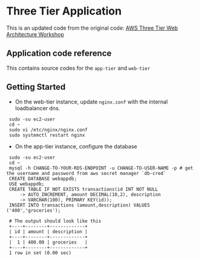 # Three Tier Application

This is an updated code from the original code: [AWS Three Tier Web Architecture Workshop](https://github.com/aws-samples/aws-three-tier-web-architecture-workshop/tree/main)


## Application code reference
This contains source codes for the `app-tier` and `web-tier`

## Getting Started
- On the web-tier instance, update `nginx.conf` with the internal loadbalancer dns.
``` 
 sudo -su ec2-user
 cd ~
 sudo vi /etc/nginx/nginx.conf
 sudo systemctl restart nginx
 ```

- On the app-tier instance, configure the database
```
 sudo -su ec2-user
 cd ~
 mysql -h CHANGE-TO-YOUR-RDS-ENDPOINT -u CHANGE-TO-USER-NAME -p # get the username and password from aws secret manager `db-cred`
 CREATE DATABASE webappdb;
 USE webappdb;
 CREATE TABLE IF NOT EXISTS transactions(id INT NOT NULL
     -> AUTO_INCREMENT, amount DECIMAL(10,2), description
     -> VARCHAR(100), PRIMARY KEY(id));
 INSERT INTO transactions (amount,description) VALUES ('400','groceries');

 # The output should look like this
 +----+--------+-------------+
 | id | amount | description |
 +----+--------+-------------+
 |  1 | 400.00 | groceries   |
 +----+--------+-------------+
 1 row in set (0.00 sec)
 
```